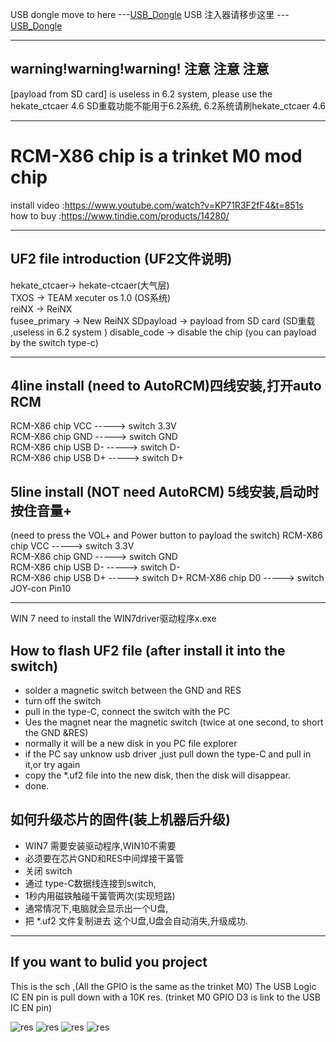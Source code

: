 USB dongle move to here ---[USB_Dongle](https://github.com/euclala/RCM_typeC_ex)
USB 注入器请移步这里 --- [USB_Dongle](https://github.com/euclala/RCM_typeC_ex)
* * *
## warning!warning!warning! 注意  注意 注意
[payload from SD card] is useless in 6.2 system, please use the hekate_ctcaer 4.6 
SD重载功能不能用于6.2系统,  6.2系统请刷hekate_ctcaer 4.6
* * *

# RCM-X86 chip is a trinket M0 mod chip

install video :https://www.youtube.com/watch?v=KP71R3F2fF4&t=851s  
how to buy :https://www.tindie.com/products/14280/  

* * *
## UF2 file introduction (UF2文件说明)
 hekate_ctcaer-> hekate-ctcaer(大气层)  
 TXOS -> TEAM xecuter os 1.0 (OS系统)  
 reiNX -> ReiNX  
 fusee_primary -> New ReiNX
 SDpayload -> payload from SD card  (SD重载 ,useless in 6.2 system )
 disable_code -> disable the chip (you can payload by the switch type-c)
* * *

## 4line install  (need to AutoRCM)四线安装,打开auto RCM
   RCM-X86 chip VCC -----> switch 3.3V  
   RCM-X86 chip GND -----> switch GND  
   RCM-X86 chip USB D-   -----> switch D-  
   RCM-X86 chip USB D+   -----> switch D+  

## 5line install  (NOT need  AutoRCM) 5线安装,启动时按住音量+
   (need to press the VOL+ and Power button to payload the switch)
   RCM-X86 chip VCC -----> switch 3.3V  
   RCM-X86 chip GND -----> switch GND  
   RCM-X86 chip USB D-   -----> switch D-  
   RCM-X86 chip USB D+   -----> switch D+ 
   RCM-X86 chip D0  -----> switch JOY-con Pin10  

* * *
WIN 7 need to install the WIN7driver驱动程序x.exe
## How to flash UF2 file (after install it into the switch)
   * solder a magnetic switch  between the GND and RES  
   * turn off the switch
   * pull in the type-C, connect the switch with the PC
   * Ues the magnet near the magnetic switch
          (twice at one second, to short the GND &RES)
   * normally it will be a new disk in you PC file explorer
   * if the PC say unknow usb driver ,just pull down the type-C and pull in it,or try again
   * copy the *.uf2 file into the new disk, then the disk will disappear.
   * done.
## 如何升级芯片的固件(装上机器后升级)
   * WIN7 需要安装驱动程序,WIN10不需要
   * 必须要在芯片GND和RES中间焊接干簧管
   * 关闭 switch
   * 通过 type-C数据线连接到switch,
   * 1秒内用磁铁触碰干簧管两次(实现短路)
   * 通常情况下,电脑就会显示出一个U盘,
   * 把 *.uf2 文件复制进去 这个U盘,U盘会自动消失,升级成功.
* * *

## If you want to bulid you project
This is the sch ,(All the GPIO is the same as the trinket M0)
The USB Logic IC EN pin is pull down with a 10K res.
(trinket M0 GPIO D3 is link to the USB IC EN pin)
   
  ![res](https://github.com/euclala/RCM-X86/blob/master/z_20180915090138.jpg)
  ![res](https://github.com/euclala/RCM-X86/blob/master/zphoto1.JPG)
  ![res](https://github.com/euclala/RCM-X86/blob/master/z_switch_board.jpg)
  ![res](https://github.com/euclala/RCM-X86/blob/master/initpintu.jpg)  
  
  
  
  
















